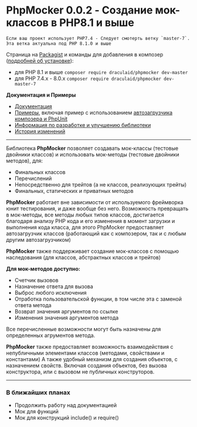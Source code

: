 # PhpMocker 0.0.2 - Создание мок-классов в PHP8.1 и выше

```
Если ваш проект использует PHP7.4 - Следует смотерть ветку `master-7`. Эта ветка актуальна под PHP 8.1.0 и выше
```

Страница на [Packagist](https://packagist.org/packages/draculaid/phpmocker) и команды для добавления в композер ([подробней об установке](documentation-ru/install/README.md)):
* для PHP 8.1 и выше `composer require draculaid/phpmocker dev-master`
* для PHP 7.4.x - 8.0.x `composer require draculaid/phpmocker dev-master-7`

**Документация и Примеры**
* [Документация](documentation-ru/README.md)
* [Примеры](examples-ru/README.md), включая пример с использованием [автозагрузчика композера и PhpUnit](examples-ru/phpunit-and-composer/README.md)
* [Информация по разработке и улучшению библиотеки](documentation-ru/develop.md)
* [История изменений](documentation-ru/history.md)

---

Библиотека **PhpMocker** позволяет создавать мок-классы (тестовые двойники классов) и использовать мок-методы
(тестовые двойники методов), для:
* Финальных классов
* Перечислений
* Непосредственно для трейтов (а не классов, реализующих трейты)
* Финальных, статических и приватных методов

**PhpMocker** работает вне зависимости от используемого фреймворка юнит тестирования, и даже вообще без него.
Возможность превращать в мок-методы, все методы любых типов классов, достигается благодаря анализу PHP кода и его изменения
в момент загрузки и выполнения кода класса, для этого PhpMocker предоставляет автозагрузчик классов
(работающий как с композером, так и с любым другим автозагрузчиком)

**PhpMocker** также поддерживает создание мок-классов с помощью наследования (для классов, абстрактных классов и трейтов)

**Для мок-методов доступно:**
* Счетчик вызовов
* Назначение ответа для вызова
* Выброс любого исключения
* Отработка пользовательской функции, в том числе эта с заменой ответа метода
* Возврат значения аргументов по ссылке
* Изменения значения аргументов метода

Все перечисленные возможности могут быть назначены для определенных агрументов метода. 

**PhpMocker** также предоставляет возможность взаимодействия с непубличными элементами классов (методами, свойствами и константами)
А также удобный механизм для создания объектов, с назначением свойств. Включая создания объектов, без вызова конструктора, или 
с вызовом не публичных конструторов.

---

### В ближайших планах
* Продолжить работу над документацией
* Мок для функций
* Мок для конструкций include() и require()
